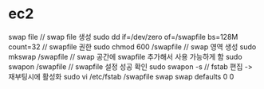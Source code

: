 # ec2
swap file
// swap file 생성
sudo dd if=/dev/zero of=/swapfile bs=128M count=32
// swapfile 권한
sudo chmod 600 /swapfile
// swap 영역 생성
sudo mkswap /swapfile
// swap 공간에 swapfile 추가해서 사용 가능하게 함
sudo swapon /swapfile
// swapfile 설정 성공 확인
sudo swapon -s
// fstab 편집 -> 재부팅시에 활성화
sudo vi /etc/fstab
/swapfile swap swap defaults 0 0
